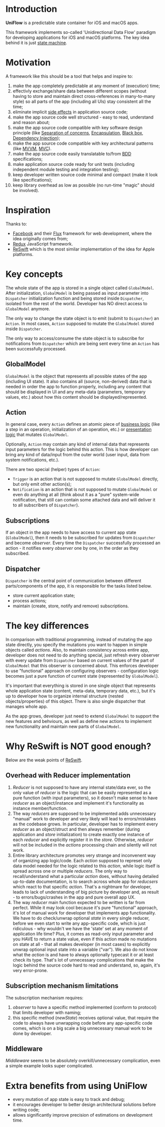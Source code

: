 Introduction
===

**UniFlow** is a predictable state container for iOS and macOS apps.

This framework implements so-called 'Unidirectional Data Flow' paradigm for developing applications for iOS and macOS platforms. The key idea behind it is just [state machine](https://en.wikipedia.org/wiki/Finite-state_machine).

Motivation
===

A framework like this should be a tool that helps and inspire to:

1. make the app completely predictable at any moment of (execution) time;
2. effectivly exchange/share data between different scopes (without having to store and maintain direct cross-references in many-to-many style) so all parts of the app (including all UIs) stay consistent all the time;
3. eliminate implicit [side effects](https://en.wikipedia.org/wiki/Side_effect_(computer_science)) in application source code;
4. make the app source code well structured - easy to read, understand and reason about;
5. make the app source code compatible with key software design principle (like [Separation of concerns](https://en.wikipedia.org/wiki/Separation_of_concerns), [Encapsulation](https://en.wikipedia.org/wiki/Information_hiding#Encapsulation), [Black box](https://en.wikipedia.org/wiki/Black_box), [Dependency Injection](https://en.wikipedia.org/wiki/Dependency_injection));
6. make the app source code compatible with key architectural patterns (like [MVVM](https://en.wikipedia.org/wiki/Model%E2%80%93view%E2%80%93viewmodel), [MVC](https://en.wikipedia.org/wiki/Model%E2%80%93view%E2%80%93controller)).
7. make the app source code easily translatable to/from [BDD](https://en.wikipedia.org/wiki/Behavior-driven_development) specifications;
8. make application source code ready for unit tests (including independent module testing and integration testing);
9. keep developer written source code minimal and compact (make it look like specifications);
10. keep library overhead as low as possible (no run-time "magic" should be involved). 

Inspiration
===

Thanks to:
- [Facebook](facebook.com) and their [Flux](https://facebook.github.io/flux/) framework for web development, where the idea originally comes from;
- [Redux](https://github.com/reactjs/redux) JavaScript framework.
- [ReSwift](https://github.com/ReSwift/ReSwift) which is the most similar implementation of the idea for Apple platforms.

Key concepts
===

The whole state of the app is stored in a single object called `GlobalModel`. After initialization, `GlobalModel` is being passed as input parameter into `Dispatcher` initialization function and being stored inside `Dispatcher`, isolated from the rest of the world. Developer has NO direct access to `GlobalModel` anymore. 

The only way to change the state object is to emit (submit to `Dispatcher`) an `Action`. In most cases, `Action` supposed to mutate the `GlobalModel` stored inside `Dispatcher`.

The only way to access/consume the state object is to subscribe for notifications from `Dispatcher` which are being sent every time an `Action` has been successfully processed.

## GlobalModel

`GlobalModel` is the object that represents all possible states of the app (including UI state). It also contains all (source, non-derived) data that is needed in order the app to function properly, including any content that should be displayed in UI and any meta-data (parameters, temporary values, etc.) about how this content should be displayed/represented.

## Action

In general case, every `Action` defines an atomic piece of [business logic](https://en.wikipedia.org/wiki/Business_logic) (like a step in an operation, initialization of an operation, etc.) or [presentation logic](https://en.wikipedia.org/wiki/Presentation_logic) that mutates `GlobalModel`.

Optionally, `Action` may contain any kind of internal data that represents input parameters for the logic behind this action. This is how developer can bring any kind of data/input from the outer world (user input, data from system notifications, etc.).

There are two special (helper) types of `Action`:
- `Trigger` is an action that is not supposed to mutate `GlobalModel` directly, but only emit other action(s);
- `Notification` is an action that is not supposed to mutate `GlobalModel` or even do anything at all (think about it as a "pure" system-wide notification, that still can contain some attached data and will deliver it to all subscribers of `Dispatcher`).

## Subscriptions

If an object in the app needs to have access to current app state (`GlobalModel`), then it needs to be subscribed for updates from `Dispatcher` and become *observer*. Every time the `Dispatcher` successfully processed an action - it notifies every *observer* one by one, in the order as they subscribed.

## Dispatcher

`Dispatcher` is the central point of communication between different parts/components of the app, it is responsible for the tasks listed below.

- store current application state;
- process actions;
- maintain (create, store, notify and remove) subscriptions.

The key differences
===

In comparison with traditional programming, instead of mutating the app state directly, you specify the mutations you want to happen in simple objects called *actions*. Also, to maintain consistency across entire app, developer does not need to do anything special, just refresh every observer with every update from `Dispatcher` based on current values of the part of `GlobalModel` that this observer is concerned about. This enforces developer to use "functional" approach on configuring observers - configuration logic becomes just a pure function of current state (represented by `GlobalModel`).

It's important that everything is stored in one single object that represents whole application state (content, meta-data, temporary data, etc.), but it's up to developer how to organize internal structure (nested objects/properties) of this object. There is also single dispatcher that manages whole app.

As the app grows, developer just need to extend `GlobalModel` to support the new features and behviours, as well as define new actions to implement new functionality and maintain new parts of `GlobalModel`.

Why ReSwift is NOT good enough?
===

Below are the weak points of [ReSwift](https://github.com/ReSwift/ReSwift).

## Overhead with Reducer implementation

1. *Reducer* is not supposed to have any internal state/data ever, so the only value of *reducer* is the logic that can be easily represented as a pure function (with input parameters), so it doesn't make sense to have *reducer* as an object/instance and implement it's functionality as instance member/function.
2. The way *reducers* are supposed to be implemented adds unnecessary "manual" work to developer and very likely will lead to errors/mistakes as the codebase grows. In particular, developer has to implement every *reducer* as an object/struct and then always remember (during application and *store* initialization) to create exactly one instance of each *reducer* and explicitly register it in the *store*. Otherwise, *reducer* will not be included in the *actions* processing chain and silently will not work.
3. Entire library architecture promotes very strange and inconvenent way of organizing app logic/code. Each *action* supposed to represet only data model needed for the logic related to this *action*, while logic itself is spread across one or multiple *reducers*. The only way to recall/understand what a particular *action* does, without having detailed up-to-date documentation, is to search across whole app for *reducsers* which react to that specific *action*. That's a nightmare for developer, leads to lack of understanding of big picture by developer and, as result - to errors/bugs/crashes in the app and pure overall app UX.
4. The way *reducer* main function expected to be written is far from perfect. While it may look cool because it's pure "functional" approach, it's lot of manual work for developer that implements app functionality. We have to do check/unwrap optional *state* in every single reducer, before we even start to write any app-specific code, which is just ridiculous - why wouldn't we have the 'state' set at any moment of application life time? Plus, it comes as read-only input parameter and you HAVE to return a state value, even if this action made no mutations on state at all - that all makes developer (in most cases) to explicitly unwrap optional input state into a variable ("var"). We also do not know what the *action* is and have to always optionally typecast it or at least check its type. That's lot of unnecessary complications that make the logic behind the source code hard to read and understand, so, again, it's very error-prone.

## Subscription mechanism limitations

The subscription mechanism requires:

1. *observer* to have a specific method implemented (conform to protocol) that limits developer with naming;
2. this specific method (*newState*) receives optional value, that require the code to always have unwrapping code before any app-specific code comes, which is on a big scale a big unnecessary manual work to be done by developer.

## Middleware

*Middleware* seems to be absolutely overkill/unnecessary complication, even a simple example looks super complicated.

Extra benefits from using UniFlow
===

- every mutation of app state is easy to track and debug;
- it encourages developer to better design architectural solutions before writing code;
- allows significantly improve precision of estimations on development time.